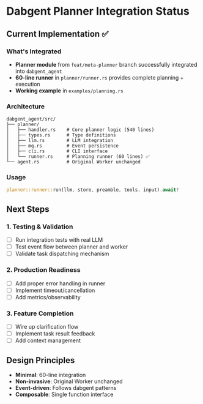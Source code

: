 # Dabgent Planner Integration Status

## Current Implementation ✅

### What's Integrated
- **Planner module** from `feat/meta-planner` branch successfully integrated into `dabgent_agent`
- **60-line runner** in `planner/runner.rs` provides complete planning + execution
- **Working example** in `examples/planning.rs`

### Architecture
```
dabgent_agent/src/
├── planner/
│   ├── handler.rs    # Core planner logic (540 lines)
│   ├── types.rs      # Type definitions
│   ├── llm.rs        # LLM integration
│   ├── mq.rs         # Event persistence
│   ├── cli.rs        # CLI interface
│   └── runner.rs     # Planning runner (60 lines) ✅
└── agent.rs          # Original Worker unchanged
```

### Usage
```rust
planner::runner::run(llm, store, preamble, tools, input).await?
```

## Next Steps

### 1. Testing & Validation
- [ ] Run integration tests with real LLM
- [ ] Test event flow between planner and worker
- [ ] Validate task dispatching mechanism

### 2. Production Readiness
- [ ] Add proper error handling in runner
- [ ] Implement timeout/cancellation
- [ ] Add metrics/observability

### 3. Feature Completion
- [ ] Wire up clarification flow
- [ ] Implement task result feedback
- [ ] Add context management

## Design Principles
- **Minimal**: 60-line integration
- **Non-invasive**: Original Worker unchanged
- **Event-driven**: Follows dabgent patterns
- **Composable**: Single function interface
